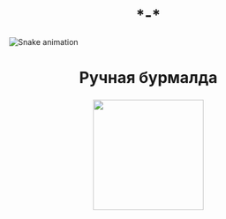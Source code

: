 <h1 align="center">*-*</h1>

###

<div align="center">
</div>

###

<div align="center">
</div>

###

<img src="https://raw.githubusercontent.com/alex000132/alex000132/output/snake.svg" alt="Snake animation" />

###

<h1 align="center">Ручная бурмалда</h1>

###

<div align="center">
  <img height="200" src="https://otvet.imgsmail.ru/download/255019348_f30a72c98ee5df9c10c4456ebc600401_800.gif"  />
</div>

###

<p align="left"></p>

###
